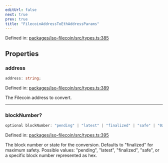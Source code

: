 ```yaml
---
editUrl: false
next: true
prev: true
title: "FilecoinAddressToEthAddressParams"
---
```


Defined in: [packages/iso-filecoin/src/types.ts:385](https://github.com/hugomrdias/filecoin/blob/main/packages/iso-filecoin/src/types.ts#L385)

## Properties

### address

```ts
address: string;
```

Defined in: [packages/iso-filecoin/src/types.ts:389](https://github.com/hugomrdias/filecoin/blob/main/packages/iso-filecoin/src/types.ts#L389)

The Filecoin address to convert.

***

### blockNumber?

```ts
optional blockNumber: "pending" | "latest" | "finalized" | "safe" | "0x${string}";
```

Defined in: [packages/iso-filecoin/src/types.ts:395](https://github.com/hugomrdias/filecoin/blob/main/packages/iso-filecoin/src/types.ts#L395)

The block number or state for the conversion.
Defaults to "finalized" for maximum safety.
Possible values: "pending", "latest", "finalized", "safe", or a specific block number represented as hex.

